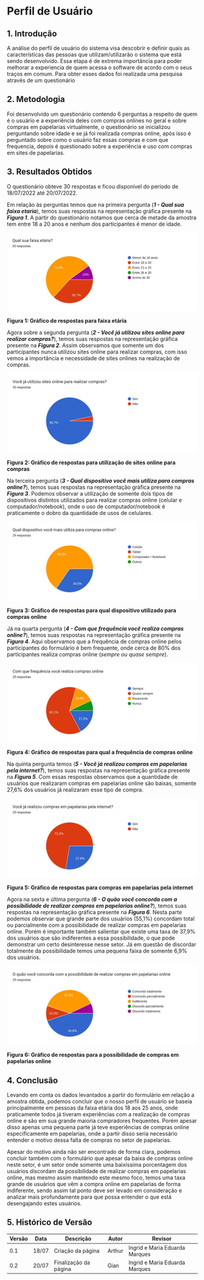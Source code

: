 # Perfil de Usuário

## 1. Introdução

A análise do perfil de usuário do sistema visa descobrir e definir quais as características das pessoas que utilizam/utilizarão o sistema que está sendo desenvolvido. Essa etapa é de extrema importância para poder melhorar a experiencia de quem acessa o software de acordo com o seus traços em comum. Para obter esses dados foi realizada uma pesquisa através de um questionário

## 2. Metodologia

Foi desenvolvido um questionário contendo 6 perguntas a respeito de quem é o usuário e a experiência deles com compras onlines no geral e sobre compras em papelarias virtualmente, o questionário se inicializou perguntando sobre idade e se já foi realizada compras online, após isso é perguntado sobre como o usuário faz essas compras e com que frequencia, depois é questionado sobre a experiência e uso com compras em sites de papelarias.

## 3. Resultados Obtidos

O questionário obteve 30 respostas e ficou disponível do período de 18/07/2022 até 20/07/2022.

Em relação às perguntas temos que na primeira pergunta (***1 - Qual sua faixa etaria***), temos suas respostas na representação gráfica presente na ***Figura 1***. A partir do questionário notamos que cerca de metade da amostra tem entre 18 a 20 anos e nenhum dos participantes é menor de idade.

![P1](../../images/perfil-de-usuario/faixa-etaria.jpeg)

**Figura 1: Gráfico de respostas para faixa etária**

Agora sobre a segunda pergunta (***2 - Você já utilizou sites online para realizar compras?***), temos suas respostas na representação gráfica presente na ***Figura 2***. Assim observamos que somente um dos participantes nunca utilizou sites online para realizar compras, com isso vemos a importância e necessidade de sites onlines na realização de compras.

![P2](../../images/perfil-de-usuario/ja-comprou-online.jpeg)

**Figura 2: Gráfico de respostas para utilização de sites online para compras**

Na terceira pergunta (***3 - Qual dispositivo você mais utiliza para compras online?***), temos suas respostas na representação gráfica presente na ***Figura 3***. Podemos observar a utilização de somente dois tipos de dispositivos distintos utilizados para realizar compras online (celular e computador/notebook), onde o uso de computador/notebook é praticamente o dobro da quantidade de usos de celulares.

![P3](../../images/perfil-de-usuario/dispositivo-compra.jpeg)

**Figura 3: Gráfico de respostas para qual dispositivo utilizado para compras online**

Já na quarta pergunta (***4 - Com que frequência você realiza compras online?***), temos suas respostas na representação gráfica presente na ***Figura 4***. Aqui observamos que a frequência de compras online pelos participantes do formulário é bem frequente, onde cerca de 80% dos participantes realiza compras online (*sempre ou quase sempre*).

![P4](../../images/perfil-de-usuario/frequencia.jpeg)

**Figura 4: Gráfico de respostas para qual a frequência de compras online**

Na quinta pergunta temos (***5 - Você já realizou compras em papelarias pela internet?***), temos suas respostas na representação gráfica presente na ***Figura 5***. Com essas respostas observamos que a quantidade de usuários que realizaram compras em papelarias online são baixas, somente 27,6% dos usuários já realizaram esse tipo de compra.

![P5](../../images/perfil-de-usuario/compras-em-papelaria.jpeg)

**Figura 5: Gráfico de respostas para compras em papelarias pela internet**

Agora na sexta e última pergunta (***6 - O quão você concorda com a possibilidade de realizar compras em papelarias online?***), temos suas respostas na representação gráfica presente na ***Figura 6***. Nesta parte podemos observar que grande parte dos usuários (55,1%) concordam total ou parcialmente com a possibilidade de realizar compras em papelarias online. Porém é importante também salientar que existe uma taxa de 37,9% dos usuários que são indiferentes a essa possibilidade, o que pode demonstrar um certo desinteresse nesse setor. Já em questão de discordar totalmente da possibilidade temos uma pequena faixa de somente 6,9% dos usuários.

![P6](../../images/perfil-de-usuario/compraria-em-papelarias.jpeg)

**Figura 6: Gráfico de respostas para a possibilidade de compras em papelarias online**

## 4. Conclusão

Levando em conta os dados levantados a partir do formulário em relação a amostra obtida, podemos concluir que o nosso perfil de usuário se baseia principalmente em pessoas da faixa etária dos 18 aos 25 anos, onde praticamente todos já tiveram experiências com a realização de compras online e são em sua grande maioria compradores frequentes. Porém apesar disso apenas uma pequena parte já teve experiências de compras online especificamente em papelarias, onde a partir disso seria necessário entender o motivo dessa falta de compras no setor de papelarias.

Apesar do motivo ainda não ser encontrado de forma clara, podemos concluir também com o formulário que apesar da baixa de compras online neste setor, é um setor onde somente uma baixíssima porcentagem dos usuários discordam da possibilidade de realizar compras em papelarias online, mas mesmo assim mantendo este mesmo foco, temos uma taxa grande de usuários que vêm a compra online em papelarias de forma indiferente, sendo assim tal ponto deve ser levado em consideração e analizar mais profundamente para que possa entender o que está desengajando estes usuários.

## 5. Histórico de Versão

| Versão    | Data | Descrição                 | Autor         | Revisor                        |
|-----------|------|---------------------------|---------------|--------------------------------|
| 0.1       |18/07 | Criação da página         | Arthur        | Ingrid e Maria Eduarda Marques |
| 0.2       |20/07 | Finalização da página     | Gian          | Ingrid e Maria Eduarda Marques |
